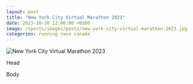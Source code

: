 ```yaml
---
layout: post
title: "New York City Virtual Marathon 2023"
date: 2023-10-30 12:00:00 +0200
image: /sports/images/posts/new-york-city-virtual-marathon-2023.jpg
categories: running race canada
---
```


![New York City Virtual Marathon 2023](/sports/images/posts/new-york-city-virtual-marathon-2023.jpg)

Head

<!-- more -->

Body